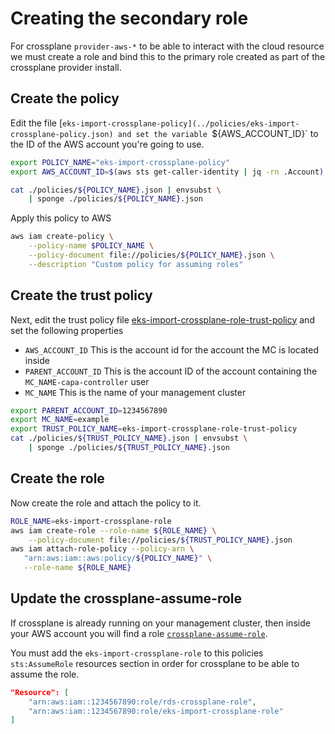 # Creating the secondary role

For crossplane `provider-aws-*` to be able to interact with the cloud resource
we must create a role and bind this to the primary role created as part of the
crossplane provider install.

## Create the policy

Edit the file [`eks-import-crossplane-policy](../policies/eks-import-crossplane-policy.json)
and set the variable `${AWS_ACCOUNT_ID}` to the ID of the AWS account you're
going to use.

```bash
export POLICY_NAME="eks-import-crossplane-policy"
export AWS_ACCOUNT_ID=$(aws sts get-caller-identity | jq -rn .Account)

cat ./policies/${POLICY_NAME}.json | envsubst \
    | sponge ./policies/${POLICY_NAME}.json
```

Apply this policy to AWS

```bash
aws iam create-policy \
    --policy-name $POLICY_NAME \
    --policy-document file://policies/${POLICY_NAME}.json \
    --description "Custom policy for assuming roles"
```

## Create the trust policy

Next, edit the trust policy file [eks-import-crossplane-role-trust-policy](../policies/eks-import-crossplane-role-trust-policy.json)
and set the following properties

- `AWS_ACCOUNT_ID` This is the account id for the account the MC is located inside
- `PARENT_ACCOUNT_ID` This is the account ID of the account containing the
  `MC_NAME-capa-controller` user
- `MC_NAME` This is the name of your management cluster

```bash
export PARENT_ACCOUNT_ID=1234567890
export MC_NAME=example
export TRUST_POLICY_NAME=eks-import-crossplane-role-trust-policy
cat ./policies/${TRUST_POLICY_NAME}.json | envsubst \
    | sponge ./policies/${TRUST_POLICY_NAME}.json
```

## Create the role

Now create the role and attach the policy to it.

```bash
ROLE_NAME=eks-import-crossplane-role
aws iam create-role --role-name ${ROLE_NAME} \
    --policy-document file://policies/${TRUST_POLICY_NAME}.json
aws iam attach-role-policy --policy-arn \
   "arn:aws:iam::aws:policy/${POLICY_NAME}" \
   --role-name ${ROLE_NAME}
```

## Update the crossplane-assume-role

If crossplane is already running on your management cluster, then inside your
AWS account you will find a role
[`crossplane-assume-role`](https://github.com/giantswarm/management-cluster-bases/blob/main/extras/crossplane/providers/upbound/aws/setting-up-irsa.md#setting-up-the-crossplane-assume-role).

You must add the `eks-import-crossplane-role` to this policies
`sts:AssumeRole` resources section in order for crossplane to be able to
assume the role.

```json
"Resource": [
    "arn:aws:iam::1234567890:role/rds-crossplane-role",
    "arn:aws:iam::1234567890:role/eks-import-crossplane-role"
]
```
